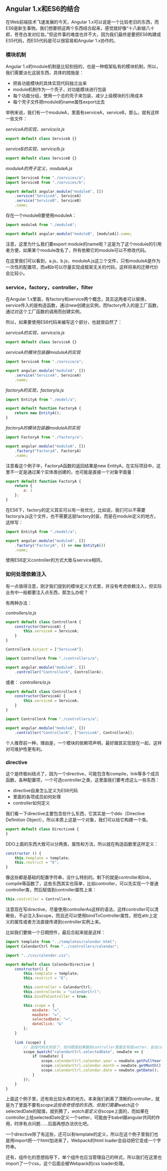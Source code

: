 ## Angular 1.x和ES6的结合

在Web前端技术飞速发展的今天，Angular 1.x可以说是一个比较老旧的东西，而ES6是新生事物。我们想要把这两个东西结合起来，感觉就好像“十八新娘八十郎，苍苍白发对红妆。”但这件事的难度也并不大，因为我们最终是要把ES6构建成ES5代码，而ES5代码是可以很容易和Angular 1.x协作的。

### 模块机制

Angular 1.x的module机制是比较别扭的，也是一种框架私有的模块机制，所以，我们需要淡化这层东西，具体的措施是：

- 把各功能模块的具体实现代码独立出来
- module机制作为一个壳子，对功能模块进行包装
- 每个功能分组，使用一个总的壳子来包装，减少上级模块的引用成本
- 每个壳子文件把module的name属性export出去

举例来说，我们有一个moduleA，里面有serviceA，serviceB，那么，就有这样一些文件：

*serviceA的实现，service/a.js*
```JavaScript
export default class ServiceA {}
```

*serviceB的实现，service/b.js*
```JavaScript
export default class ServiceB {}
```

*moduleA的壳子定义，moduleA.js*
```JavaScript
import ServiceA from "./services/a";
import ServiceB from "./services/b";

export default angular.module("moduleA", [])
	.service("ServiceA", ServiceA)
	.service("ServiceB", ServiceB)
	.name;
```

存在一个moduleB要使用moduleA：
```JavaScript
import moduleA from "./moduleA";

export default angular.module("moduleB", [moduleA]).name;
```

注意，这里为什么我们要export module的name呢？这是为了这个module的引用者方便，如果某个module改名了，所有依赖它的module可以不修改代码。

在这里我们可以看到，a.js，b.js，moduleA.js这三个文件，只有moduleA是作为一次性的配置项，而a和b可以尽量实现成框架无关的代码，这样将来的迁移代价会比较小。

### service，factory，controller，filter

在Angular 1.x里面，有factory和service两个概念，其实这两者可以替换，service传入的是构造函数，通过new创建出实例，而factory传入的是工厂函数，通过对这个工厂函数的调用而创建实例。

所以，如果要使用ES6代码来编写这个部分，也就很自然了：

*serviceA的实现，service/a.js*
```JavaScript
export default class ServiceA {}
```

*serviceA的模块包装器moduleA的实现*
```JavaScript
import ServiceA from "./service/a";

export angular.module("moduleA", [])
	.service("ServiceA", ServiceA)
	.name;
```

*factoryA的实现，factory/a.js*
```JavaScript
import EntityA from "./model/a";

export default function FactoryA {
	return new EntityA();
}
```

*factoryA的模块包装器moduleA的实现*
```JavaScript
import FactoryA from "./factory/a";

export angular.module("moduleA", [])
	.factory("FactoryA", FactoryA)
	.name;
```

注意看这个例子中，FactoryA函数的返回结果是new EntityA，在实际项目中，这里不一定是通过某个实体类创建的，也可能是直接一个对象字面量：

```JavaScript
export default function FactoryA {
	return {
		a: 1
	};
}
```

在ES6下，factory的定义其实可以有一些优化，比如说，我们可以不需要factory/a.js这个文件，也不需要这层factory封装，而是在module定义的地方，这样写：

```JavaScript
import EntityA from "./model/a";

export angular.module("moduleA", [])
	.factory("FactoryA", () => new EntityA())
	.name;
```

使用ES6定义controller的方式大致与service相同，

### 如何处理依赖注入

有一点值得注意，刚才我们提到的模块定义方式里，并没有考虑依赖注入，但实际业务中一般都要注入点东西，那怎么办呢？

有两种办法：

*controllers/a.js*
```JavaScript
export default class ControllerA {
	constructor(ServiceA) {
		this.serviceA = ServiceA;
	}
}

ControllerA.$inject = ["ServiceA"];
```

```JavaScript
import ControllerA from "./controllers/a";

export angular.module("moduleA", [])
	.controller("ControllerA", ControllerA);
```

或者：
*controllers/a.js*
```JavaScript
export default class ControllerA {
	constructor(ServiceA) {
		this.serviceA = ServiceA;
	}
}
```

```JavaScript
import ControllerA from "./controllers/a";

export angular.module("moduleA", [])
	.controller("ControllerA", ["ServiceA", ControllerA]);
```

个人推荐前一种，理由是，一个模块的依赖项声明，最好跟其实现放在一起，这样对可维护性更有利。

### directive

这个是终极纠结点了，因为一个directive，可能包含有compile，link等多个成员函数，各种配置项，一个可选controller之类，这里面我们要考虑这么一些东西：

- directive自身怎么定义为ES6代码
- 里面的各项成员如何处理
- controller如何定义

我们看一下directive主要包含些什么东西，它其实是一个ddo（Directive Definition Object），所以本质上这是一个对象，我们可以给它构建一个类。

```JavaScript
export default class DirectiveA {
}
```

DDO上面的东西大致可以分两类，属性和方法，所以就在构造函数里这样定义：

```JavaScript
constructor () {
	this.template = template;
	this.restrict = "E";
}
```

像这些都是基础的配置字符串，没什么特别的。剩下的就是controller和link，compile等函数了，这些东西其实也简单，比如controller，可以先实现一个普通controller类，然后赋值到controller属性上来：

```JavaScript
this.controller = ControllerA;
```

注意现在写directive，尽量使用controllerAs这样的语法，这样controller可以清晰些，不必注入$scope，而且还可以使用bindToController属性，把在attr上定义的属性或者方法直接传递到controller实例上来。

比如我们要做一个日期控件，最后合起来就是这样：

```JavaScript
import template from "../templates/calendar.html";
import CalendarCtrl from "../controllers/calendar";

import "../css/calendar.css";

export default class CalendarDirective {
	constructor() {
		this.template = template;
		this.restrict = "E";

		this.controller = CalendarCtrl;
		this.controllerAs = "calendarCtrl";
		this.bindToController = true;

		this.scope = {
			minDate: "=",
			maxDate: "=",
			selectedDate: "=",
			dateClick: "&"
		};
	}
	
	link (scope) {
		// 这段代码太别扭了，但问题是如果搬到controller里面去写成setter，会在constructor之前执行，真头疼，先这样吧
		scope.$watch("calendarCtrl.selectedDate", newDate => {
			if (newDate) {
				scope.calendarCtrl.calendar.year = newDate.getFullYear();
				scope.calendarCtrl.calendar.month = newDate.getMonth();
				scope.calendarCtrl.calendar.date = newDate.getDate();
			}
		});
	}
}
```

上面这个例子里，还有些比较头疼的地方。本来我们剥离了清晰的controller，就是为了里面不要有$scope这些奇奇怪怪的东西，但我们需要$watch这个selectedDate的赋值，就折腾了，$watch是定义在$scope上面的，而如果在controller上给selectedDate定义一个setter，可能由于babel跟angular共同的作用，时序有点问题……后面再想办法优化吧。

一个directive除了有这些，还可以有template的定义，所以在这个例子里我们也是用import把一个html加进来了，Webpack的html loader会自动把它变成一个字符串。

还有，组件化的思想指导下，单个组件也应当管理自己的样式，所以我们在这里也import了一个css，这个后面会被Webpack的css loader处理。